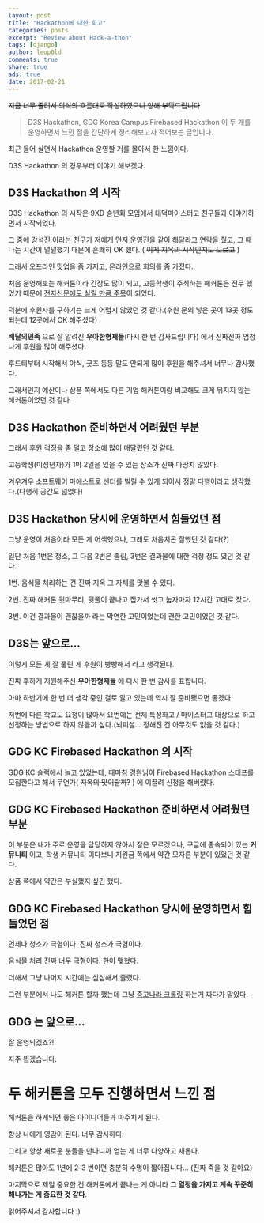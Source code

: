 ```yaml
---
layout: post
title: "Hackathon에 대한 회고"
categories: posts
excerpt: "Review about Hack-a-thon"
tags: [django]
author: leop0ld
comments: true
share: true
ads: true
date: 2017-02-21
---
```


~~지금 너무 졸려서 의식의 흐름대로 작성하였으니 양해 부탁드립니다~~

> D3S Hackathon, GDG Korea Campus Firebased Hackathon 이 두 개를 운영하면서 느낀 점을 간단하게 정리해보고자 적어보는 글입니다.

최근 들어 살면서 Hackathon 운영할 거를 몰아서 한 느낌이다.

D3S Hackathon 의 경우부터 이야기 해보겠다.

## D3S Hackathon 의 시작

D3S Hackathon 의 시작은 9XD 송년회 모임에서 대덕마이스터고 친구들과 이야기하면서 시작되었다.

그 중에 강석진 이라는 친구가 저에개 먼저 운영진을 같이 해달라고 연락을 줬고, 그 때 나는 시간이 널널했기 때문에 흔쾌히 OK 했다. ( ~~이게 지옥의 시작인지도 모르고~~ )

그래서 오프라인 밋업을 좀 가지고, 온라인으로 회의를 좀 가졌다.

처음 운영해보는 해커톤이라 긴장도 많이 되고, 고등학생이 주최하는 해커톤은 전무 했었기 때문에 [전자신문에도 실릴 만큼 주목](http://www.etnews.com/20170205000058)이 되었다.

덕분에 후원사를 구하기는 크게 어렵지 않았던 것 같다.(후원 문의 넣은 곳이 13곳 정도 되는데 12곳에서 OK 해주셨다)

**배달의민족** 으로 잘 알려진 **우아한형제들**(다시 한 번 감사드립니다) 에서 진짜진짜 엄청나게 후원을 많이 해주셨다.

후드티부터 시작해서 야식, 굿즈 등등 말도 안되게 많이 후원을 해주셔서 너무나 감사했다.

그래서인지 예산이나 상품 쪽에서도 다른 기업 해커톤이랑 비교해도 크게 뒤지지 않는 해커톤이었던 것 같다.

## D3S Hackathon 준비하면서 어려웠던 부분

그래서 후원 걱정을 좀 덜고 장소에 많이 매달렸던 것 같다.

고등학생(미성년자)가 1박 2일을 있을 수 있는 장소가 진짜 마땅치 않았다.

겨우겨우 소프트웨어 마에스트로 센터를 빌릴 수 있게 되어서 정말 다행이라고 생각했다.(다행히 공간도 넓었다)

## D3S Hackathon 당시에 운영하면서 힘들었던 점

그냥 운영이 처음이라 모든 게 어색했으나, 그래도 처음치곤 잘했던 것 같다(?)

일단 처음 1번은 청소, 그 다음 2번은 졸림, 3번은 결과물에 대한 걱정 정도 였던 것 같다.

1번. 음식물 처리하는 건 진짜 지옥 그 자체를 맛볼 수 있다.

2번. 진짜 해커톤 뒷마무리, 뒷풀이 끝나고 집가서 씻고 눕자마자 12시간 고대로 잤다.

3번. 이건 결과물이 괜찮을까 라는 막연한 고민이었는데 괜한 고민이었던 것 같다.

## D3S는 앞으로...

이렇게 모든 게 잘 풀린 게 후원이 빵빵해서 라고 생각된다.

진짜 후하게 지원해주신 **우아한형제들** 에 다시 한 번 감사를 표합니다.

아마 하반기에 한 번 더 생각 중인 걸로 알고 있는데 역시 잘 준비됐으면 좋겠다.

저번에 다른 학교도 요청이 많아서 요번에는 전체 특성화고 / 마이스터고 대상으로 하고 선정하는 방법으로 하지 않을까 싶다.(뇌피셜... 정해진 건 아무것도 없을 것 같다.)

<script async src="//pagead2.googlesyndication.com/pagead/js/adsbygoogle.js"></script>
<ins class="adsbygoogle"
     style="display:block; text-align:center;"
     data-ad-format="fluid"
     data-ad-layout="in-article"
     data-ad-client="ca-pub-1864899826477546"
     data-ad-slot="2703362319"></ins>
<script>
     (adsbygoogle = window.adsbygoogle || []).push({});
</script>

## GDG KC Firebased Hackathon 의 시작

GDG KC 슬랙에서 놀고 있었는데, 때마침 경완님이 Firebased Hackathon 스태프를 모집한다고 해서 무언가( ~~지옥의 맛이랄까?~~ ) 에 이끌려 신청을 해버렸다.

## GDG KC Firebased Hackathon 준비하면서 어려웠던 부분

이 부분은 내가 주로 운영을 담당하지 않아서 잘은 모르겠으나, 구글에 종속되어 있는 **커뮤니티** 이고, 학생 커뮤니티 이다보니 지원금 쪽에서 약간 모자른 부분이 있었던 것 같다.

상품 쪽에서 약간은 부실했지 싶긴 했다.

## GDG KC Firebased Hackathon 당시에 운영하면서 힘들었던 점

언제나 청소가 극혐이다. 진짜 청소가 극혐이다.

음식물 처리 진짜 너무 극혐이다. 한이 맺혔다.

더해서 그냥 나머지 시간에는 심심해서 졸렸다.

그런 부분에서 나도 해커톤 할까 했는데 그냥 [중고나라 크롤링](https://github.com/Leop0ld/joonggo_crawling) 하는거 짜다가 말았다.

## GDG 는 앞으로...

잘 운영되겠죠?!

자주 뵙겠습니다.


# 두 해커톤을 모두 진행하면서 느낀 점

해커톤을 하게되면 좋은 아이디어들과 마주치게 된다. 

항상 나에게 영감이 된다. 너무 감사하다.

그리고 항상 새로운 분들을 만나니까 얻는 게 너무 다양하고 새롭다.

해커톤은 많아도 1년에 2-3 번이면 충분히 수명이 짧아집니다... (진짜 죽을 것 같아요)

마지막으로 제일 중요한 건 해커톤에서 끝나는 게 아니라 **그 열정을 가지고 계속 꾸준히 해나가는 게 중요한 것 같다**.

읽어주셔서 감사합니다 :)
